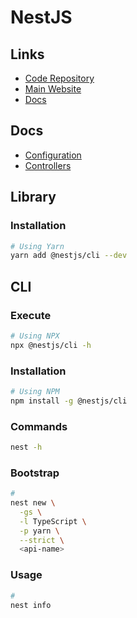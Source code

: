 # NestJS

<!--
https://github.com/search?o=desc&q=filename%3Apackage.json+%22nestjs%22+path%3Aapps&s=indexed&type=Code
-->

<!--
https://github.com/lobor/prycto
https://github.com/novuhq/novu/tree/main/apps/api
https://github.com/NikhilCodes/dysonsh/tree/dev/apps/api

https://github.com/tkssharma/nestjs-advance-course

https://github.com/rayzrchen/star-app/tree/main/src
https://github.com/choewy/nest-js-lecture/tree/master/src
https://github.com/line/abc-user-feedback
https://github.com/DavidBarcenas/food-delivery-backend
https://github.com/qin-todo-teamJ4/qin-todo

https://github.com/saadjhk/binance-day-trader
https://github.com/getlarge/ticketing
-->

## Links

- [Code Repository](https://github.com/nestjs/nest)
- [Main Website](https://nestjs.com)
- [Docs](https://docs.nestjs.com)

## Docs

- [Configuration](https://docs.nestjs.com/techniques/configuration)
- [Controllers](https://docs.nestjs.com/controllers)

## Library

### Installation

```sh
# Using Yarn
yarn add @nestjs/cli --dev
```

<!-- ### Issues

#### TBD

```log
ERROR [ExceptionHandler] Cannot set property metadata of #<Repository> which has only a getter
TypeError: Cannot set property metadata of #<Repository> which has only a getter
```

**Refer:** `./package.json`

```json
{
  // ...
  "resolutions": {
    "tslib": "2.2.0"
  }
}
``` -->

## CLI

### Execute

```sh
# Using NPX
npx @nestjs/cli -h
```

### Installation

```sh
# Using NPM
npm install -g @nestjs/cli
```

### Commands

```sh
nest -h
```

### Bootstrap

```sh
#
nest new \
  -gs \
  -l TypeScript \
  -p yarn \
  --strict \
  <api-name>
```

### Usage

```sh
#
nest info
```

<!--
#
nest generate application

#
nest generate class

#
nest generate configuration

#
nest generate controller

#
nest generate decorator

#
nest generate filter

#
nest generate gateway

#
nest generate guard

#
nest generate interceptor

#
nest generate interface

#
nest generate middleware

#
nest generate module

#
nest generate pipe

#
nest generate provider

#
nest generate resolver

#
nest generate service

#
nest generate library

#
nest generate sub-app

#
nest generate resource
-->

<!--
@nestjs/apollo
@nestjs/axios
@nestjs/common
@nestjs/config
@nestjs/core
@nestjs/graphql
@nestjs/platform-express
@nestjs/swagger
@nestjs/terminus
@nestjs/throttler
-->

